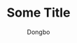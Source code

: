 ---
layout: post
title: "Some Title"
subtitle: 
author: "Dongbo"
header-style: text
mathjax: true
hidden: false
tags:
  - algorithm
---